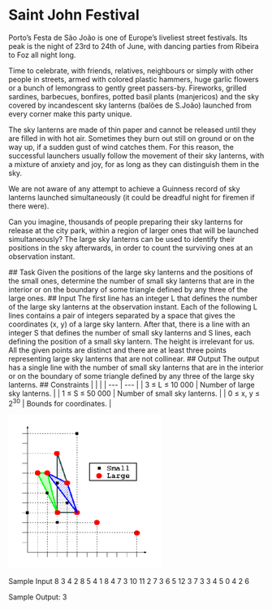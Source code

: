 # Saint John Festival
<p>Porto’s Festa de São João is one of Europe’s liveliest street festivals. Its peak is the night of 23rd to 24th of June, with dancing parties from Ribeira to Foz all night long.</p>
<p>Time to celebrate, with friends, relatives, neighbours or simply with other people in streets, armed with colored plastic hammers, huge garlic flowers or a bunch of lemongrass to gently greet passers-by. Fireworks, grilled sardines, barbecues, bonfires, potted basil plants (manjericos) and the sky covered by incandescent sky lanterns (balões de S.João) launched from every corner make this party unique.</p>
<p>The sky lanterns are made of thin paper and cannot be released until they are filled in with hot air. Sometimes they burn out still on ground or on the way up, if a sudden gust of wind catches them. For this reason, the successful launchers usually follow the movement of their sky lanterns, with a mixture of anxiety and joy, for as long as they can distinguish them in the sky.</p>
<p>We are not aware of any attempt to achieve a Guinness record of sky lanterns launched simultaneously (it could be dreadful night for firemen if there were).</p>
<p>Can you imagine, thousands of people preparing their sky lanterns for release at the city park, within a region of larger ones that will be launched simultaneously?  The large sky lanterns can be used to identify their positions in the sky afterwards, in order to count the surviving ones at an observation instant.</p>
## Task
Given the positions of the large sky lanterns and the positions of the small ones, determine the number of small sky lanterns that are in the interior or on the boundary of some triangle defined by any three of the large ones.
## Input
The first line has an integer L that defines the number of the large sky lanterns at the observation instant. Each of the following L lines contains a pair of integers separated by a space that gives the coordinates (x, y) of a large sky lantern. After that, there is a line with an integer S that defines the number of small sky lanterns and S lines, each defining the position of a small sky lantern. The height is irrelevant for us. All the given points are distinct and there are at least three points representing large sky lanterns that are not collinear.
## Output
The output has a single line with the number of small sky lanterns that are in the interior or on the boundary of some triangle defined by any three of the large sky lanterns.
## Constraints
| | |
| --- | --- |
| 3 ≤ L ≤ 10 000 | Number of large sky lanterns. |
| 1 ≤ S ≤ 50 000 | Number of small sky lanterns. |
| 0 ≤ x, y ≤ 2<sup>30</sup> | Bounds for coordinates. |

![picture](graham_assignment_pic.png "")

Sample Input
8
3 4
2 8
5 4
1 8
4 7
3 10
11 2
7 3
6
5 12
3 7
3 3
4 5
0 4
2 6

Sample Output:
3

